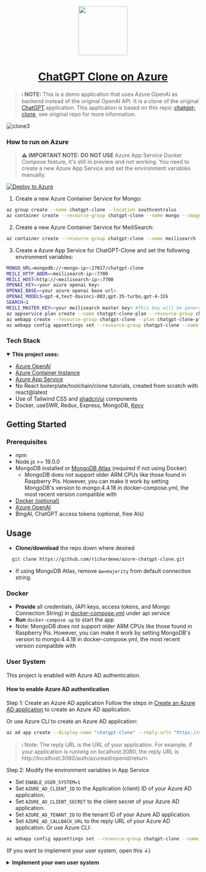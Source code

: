 <p align="center">
  <a href="https://discord.gg/NGaa9RPCft">
    <picture>
      <source media="(prefers-color-scheme: dark)" srcset="https://user-images.githubusercontent.com/110412045/228325485-9d3e618f-a980-44fe-89e9-d6d39164680e.png">
      <img src="https://user-images.githubusercontent.com/110412045/228325485-9d3e618f-a980-44fe-89e9-d6d39164680e.png" height="128">
    </picture>
    <h1 align="center">ChatGPT Clone on Azure</h1>
  </a>
</p>

> :information_source: **NOTE:**
> This is a demo application that uses Azure OpenAI as backend instead of the original OpenAI API. 
> It is a clone of the original [ChatGPT](https://chat.openai.com/chat) application.
> This application is based on this repo: [chatgpt-clone](https://github.com/danny-avila/chatgpt-clone), see original repo for more information.

 ![clone3](https://user-images.githubusercontent.com/110412045/230538752-9b99dc6e-cd02-483a-bff0-6c6e780fa7ae.gif)

 
### How to run on Azure
> :warning:
> **IMPORTANT NOTE:** **DO NOT USE** Azure App Service Docker Compose feature, it's still in preview and not working. 
> You need to create a new Azure App Service and set the environment variables manually.

[![Deploy to Azure](https://aka.ms/deploytoazurebutton)](https://portal.azure.com/#create/Microsoft.Template/uri/https%3A%2F%2Fraw.githubusercontent.com%2Frichardeee%2Fazure-chatgpt-clone%2Fmain%2Ftemplate%2Ftemplate.json)

1. Create a new Azure Container Service for Mongo:
```bash
az group create --name chatgpt-clone --location southcentralus
az container create --resource-group chatgpt-clone --name mongo --image mongo:latest --dns-name-label chatgpt-clone --ports 27017
```
2. Create a new Azure Container Service for MeiliSearch:
```bash
az container create --resource-group chatgpt-clone --name meilisearch --image getmeili/meilisearch:latest --dns-name-label chatgpt-clone --ports 7700
```
3. Create a Azure App Service for ChatGPT-Clone and set the following environment variables:
```bash
MONGO_URL=mongodb://<mongo-ip>:27017/chatgpt-clone
MEILI_HTTP_ADDR=<meilisearch-ip>:7700
MEILI_HOST=http://<meilisearch-ip>:7700
OPENAI_KEY=<your azure openai key>
OPENAI_BASE=<your azure openai base url>
OPENAI_MODELS=gpt-4,text-davinci-003,gpt-35-turbo,gpt-4-32k
SEARCH=1
MEILI_MASTER_KEY=<your meilisearch master key> #This key will be generated after you create your MEILISEARCH container, look for it in container's startup log
az appservice plan create --name chatgpt-clone-plan --resource-group chatgpt-clone --sku B1 --is-linux
az webapp create --resource-group chatgpt-clone --plan chatgpt-clone-plan --name chatgpt-clone --deployment-container-image-name richardeee/azure-chatgpt-clone:latest
az webapp config appsettings set --resource-group chatgpt-clone --name chatgpt-clone --settings MONGO_URL=$MONGO_URL MEILI_HTTP_ADDR=$MEILI_HTTP_ADDR MEILI_HOST=$MEILI_HOST OPENAI_KEY=$OPENAI_KEY OPENAI_BASE=$OPENAI_BASE OPENAI_MODELS=$OPENAI_MODELS SEARCH=$SEARCH MEILI_MASTER_KEY=$MEILI_MASTER_KEY
```










### Tech Stack


<details open>
<summary><strong>This project uses:</strong></summary>



- [Azure OpenAI](https://learn.microsoft.com/en-us/azure/cognitive-services/openai/overview)
- [Azure Container Instance](https://learn.microsoft.com/en-us/azure/container-instances/)
- [Azure App Service](https://learn.microsoft.com/en-us/azure/app-service/)
- No React boilerplate/toolchain/clone tutorials, created from scratch with react@latest
- Use of Tailwind CSS and [shadcn/ui](https://github.com/shadcn/ui) components
- Docker, useSWR, Redux, Express, MongoDB, [Keyv](https://www.npmjs.com/package/keyv)
</details>



## Getting Started

### Prerequisites
- npm
- Node.js >= 19.0.0
- MongoDB installed or [MongoDB Atlas](https://account.mongodb.com/account/login) (required if not using Docker)
    - MongoDB does not support older ARM CPUs like those found in Raspberry Pis. However, you can make it work by setting MongoDB's version to mongo:4.4.18 in docker-compose.yml, the most recent version compatible with
- [Docker (optional)](https://www.docker.com/get-started/)
- [Azure OpenAI](https://portal.azure.com/#view/Microsoft_Azure_ProjectOxford/CognitiveServicesHub/~/OpenAI)
- BingAI, ChatGPT access tokens (optional, free AIs)

## Usage

- **Clone/download** the repo down where desired
```bash
  git clone https://github.com/richardeee/azure-chatgpt-clone.git
```
- If using MongoDB Atlas, remove `&w=majority` from default connection string.

### Docker

- **Provide** all credentials, (API keys, access tokens, and Mongo Connection String) in [docker-compose.yml](docker-compose.yml) under api service
- **Run** `docker-compose up` to start the app
- Note: MongoDB does not support older ARM CPUs like those found in Raspberry Pis. However, you can make it work by setting MongoDB's version to mongo:4.4.18 in docker-compose.yml, the most recent version compatible with


### User System

This project is enabled with Azure AD authentication.

#### How to enable Azure AD authentication
Step 1: Create an Azure AD application
Follow the steps in [Create an Azure AD application](https://docs.microsoft.com/en-us/azure/active-directory/develop/quickstart-register-app) to create an Azure AD application.

Or use Azure CLI to create an Azure AD application:
```bash
az ad app create --display-name "chatgpt-clone" --reply-urls "https://chatgpt-clone.azurewebsites.net/auth/azuread/openid/return" 
```
> :information_source: Note: The reply URL is the URL of your application. For example, if your application is running on localhost:3080, the reply URL is http://localhost:3080/auth/azuread/openid/return.

Step 2: Modify the environment variables in App Service 
- Set `ENABLE_USER_SYSTEM=1`
- Set `AZURE_AD_CLIENT_ID` to the Application (client) ID of your Azure AD application.
- Set `AZURE_AD_CLIENT_SECRET` to the client secret of your Azure AD application.
- Set `AZURE_AD_TENANT_ID` to the tenant ID of your Azure AD application.
- Set `AZURE_AD_CALLBACK_URL` to the reply URL of your Azure AD application.
Or use Azure CLI:
```bash
az webapp config appsettings set --resource-group chatgpt-clone --name chatgpt-clone --settings ENABLE_USER_SYSTEM=1 AZURE_AD_CLIENT_ID=<your azure ad client id> AZURE_AD_CLIENT_SECRET=<your azure ad client secret> AZURE_AD_TENANT_ID=<your azure ad tenant id> AZURE_AD_CALLBACK_URL=<your azure ad callback url>
```


(If you want to implement your user system, open this ↓)

<details>
<summary><strong>Implement your own user system </strong></summary>

To enable the user system, set `ENABLE_USER_SYSTEM=1` in your `.env` file.

The sample structure is simple. It provide three basic endpoint:

1. `/auth/login` will redirect to your own login url. In the sample code, it's `/auth/your_login_page`.
2. `/auth/logout` will redirect to your own logout url. In the sample code, it's `/auth/your_login_page/logout`.
3. `/api/me` will return the userinfo: `{ username, display }`.
   1. `username` will be used in db, used to distinguish between users.
   2. `display` will be displayed in UI.

The only one thing that drive user system work is `req.session.user`. Once it's set, the client will be trusted. Set to `null` if logout.

Please refer to `/api/server/routes/authYourLogin.js` file. It's very clear and simple to tell you how to implement your user system.

Or you can ask chatGPT to write the code for you, here is one example to connect LDAP:

```
Please write me an express module, that serve the login and logout endpoint as a router. The login and logout uri is '/' and '/logout'. Once loginned, save display name and username in session.user, as {display, username}. Then redirect to '/'. Please write the code using express and other lib, and storage any server configuration in a config variable. I want the user to be connected to my LDAP server.
```

</details>

